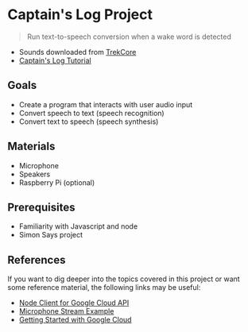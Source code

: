 # Captain's Log Project

> Run text-to-speech conversion when a wake word is detected

- Sounds downloaded from [TrekCore](http://www.trekcore.com/audio/)
- [Captain's Log Tutorial](./captainslog.md)

## Goals

- Create a program that interacts with user audio input
- Convert speech to text (speech recognition)
- Convert text to speech (speech synthesis)

## Materials

- Microphone
- Speakers
- Raspberry Pi (optional)

## Prerequisites

- Familiarity with Javascript and node
- Simon Says project

## References

If you want to dig deeper into the topics covered in this project or want some reference material, the following links may be useful:

- [Node Client for Google Cloud API](https://github.com/googleapis/nodejs-speech)
- [Microphone Stream Example](https://github.com/googleapis/nodejs-speech/blob/master/samples/MicrophoneStream.js)
- [Getting Started with Google Cloud](https://cloud.google.com/docs/authentication/getting-started)
